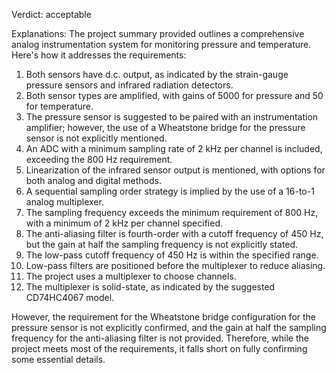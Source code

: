 Verdict: acceptable

Explanations: 
The project summary provided outlines a comprehensive analog instrumentation system for monitoring pressure and temperature. Here's how it addresses the requirements:

1. Both sensors have d.c. output, as indicated by the strain-gauge pressure sensors and infrared radiation detectors.
2. Both sensor types are amplified, with gains of 5000 for pressure and 50 for temperature.
3. The pressure sensor is suggested to be paired with an instrumentation amplifier; however, the use of a Wheatstone bridge for the pressure sensor is not explicitly mentioned.
4. An ADC with a minimum sampling rate of 2 kHz per channel is included, exceeding the 800 Hz requirement.
5. Linearization of the infrared sensor output is mentioned, with options for both analog and digital methods.
6. A sequential sampling order strategy is implied by the use of a 16-to-1 analog multiplexer.
7. The sampling frequency exceeds the minimum requirement of 800 Hz, with a minimum of 2 kHz per channel specified.
8. The anti-aliasing filter is fourth-order with a cutoff frequency of 450 Hz, but the gain at half the sampling frequency is not explicitly stated.
9. The low-pass cutoff frequency of 450 Hz is within the specified range.
10. Low-pass filters are positioned before the multiplexer to reduce aliasing.
11. The project uses a multiplexer to choose channels.
12. The multiplexer is solid-state, as indicated by the suggested CD74HC4067 model.

However, the requirement for the Wheatstone bridge configuration for the pressure sensor is not explicitly confirmed, and the gain at half the sampling frequency for the anti-aliasing filter is not provided. Therefore, while the project meets most of the requirements, it falls short on fully confirming some essential details.